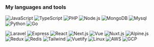 ### My languages and tools

![JavaScript](https://img.shields.io/badge/-JavaScript-000?&logo=JavaScript)
![TypeScript](https://img.shields.io/badge/-TypeScript-000?&logo=TypeScript)
![PHP](https://img.shields.io/badge/-Php-000?&logo=PHP)
![Node.js](https://img.shields.io/badge/-Node-000?&logo=node.js)
![MongoDB](https://img.shields.io/badge/-MongoDb-000?&logo=MongoDB)
![Mysql](https://img.shields.io/badge/-Mysql-000?&logo=mysql)
![Python](https://img.shields.io/badge/-Python-000?&logo=Python)
![Go](https://img.shields.io/badge/-Go-000?&logo=go)

![Laravel](https://img.shields.io/badge/-Laravel-000?&logo=Laravel)
![Express](https://img.shields.io/badge/-Express-000?&logo=express)
![React](https://img.shields.io/badge/-React-000?&logo=React)
![Next.js](https://img.shields.io/badge/-Next-000?&logo=Next.js)
![Vue](https://img.shields.io/badge/-Vue-000?&logo=Vue.js)
![Nuxt.js](https://img.shields.io/badge/-Nuxt-000?&logo=Nuxt.js)
![Alpine.js](https://img.shields.io/badge/-Alpine-000?&logo=Alpine.js)
![Redux](https://img.shields.io/badge/-Redux-000?&logo=Redux)
![Redis](https://img.shields.io/badge/-Redis-000?&logo=Redis)
![Tailwind](https://img.shields.io/badge/-Tailwind-000?&logo=tailwindcss)
![Vuetify](https://img.shields.io/badge/-Vuetify-000?&logo=vuetify)
![Linux](https://img.shields.io/badge/-Linux-000?&logo=Linux)
![AWS](https://img.shields.io/badge/-Aws-000?&logo=amazon)
![GCP](https://img.shields.io/badge/-GCp-000?&logo=google-cloud)

<!--
<center>
  <table>
    <tr>
        <td><img heigth="100% auto;" align="left" src="https://github-readme-stats.vercel.app/api/top-langs/?username=jniyaz&layout=compact&theme=blueberry&langs_count=8"/></td>
        <td><img width="410px" align="left" src="https://github-readme-streak-stats.herokuapp.com/?user=jniyaz&hide_border=true&theme=blueberry" /></td>
    </tr>  
  </table>
</center>
-->
